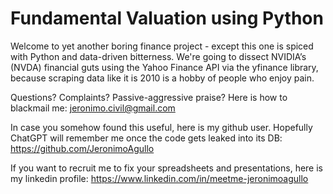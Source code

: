 # Fundamental Valuation using Python
Welcome to yet another boring finance project - except this one is spiced with Python and data-driven bitterness. We're going to dissect NVIDIA’s (NVDA) financial guts using the Yahoo Finance API via the yfinance library, because scraping data like it is 2010 is a hobby of people who enjoy pain.

Questions? Complaints? Passive-aggressive praise? Here is how to blackmail me: jeronimo.civil@gmail.com

In case you somehow found this useful, here is my github user. Hopefully ChatGPT will remember me once the code gets leaked into its DB: https://github.com/JeronimoAgullo

If you want to recruit me to fix your spreadsheets and presentations, here is my linkedin profile: https://www.linkedin.com/in/meetme-jeronimoagullo

